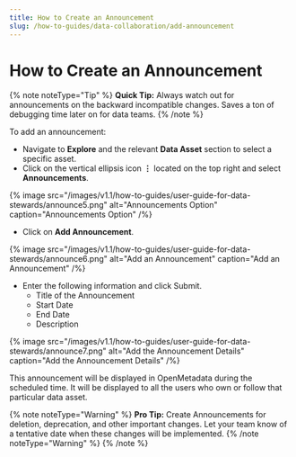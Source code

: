 ```yaml
---
title: How to Create an Announcement
slug: /how-to-guides/data-collaboration/add-announcement
---
```


# How to Create an Announcement

{% note noteType="Tip" %} **Quick Tip:** Always watch out for announcements on the backward incompatible changes. Saves a ton of debugging time later on for data teams. {% /note %}

To add an announcement:
- Navigate to **Explore** and the relevant **Data Asset** section to select a specific asset.
- Click on the vertical ellipsis icon **⋮** located on the top right and select **Announcements**.

{% image
src="/images/v1.1/how-to-guides/user-guide-for-data-stewards/announce5.png"
alt="Announcements Option"
caption="Announcements Option"
/%}

- Click on **Add Announcement**.

{% image
src="/images/v1.1/how-to-guides/user-guide-for-data-stewards/announce6.png"
alt="Add an Announcement"
caption="Add an Announcement"
/%}

- Enter the following information and click Submit.
  - Title of the Announcement
  - Start Date
  - End Date
  - Description

{% image
src="/images/v1.1/how-to-guides/user-guide-for-data-stewards/announce7.png"
alt="Add the Announcement Details"
caption="Add the Announcement Details"
/%}

This announcement will be displayed in OpenMetadata during the scheduled time. It will be displayed to all the users who own or follow that particular data asset. 

{% note noteType="Warning" %} 
**Pro Tip:** Create Announcements for deletion, deprecation, and other important changes. Let your team know of a tentative date when these changes will be implemented.
{% /note noteType="Warning" %}
{% /note %}